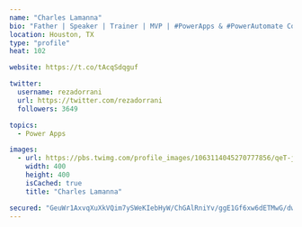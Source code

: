 ```yaml
---
name: "Charles Lamanna"
bio: "Father | Speaker | Trainer | MVP | #PowerApps & #PowerAutomate Community Super User | YouTuber Right-pointing triangle http://youtube.com/c/rezadorrani | Learn - Share - Clockwise rightwards and leftwards open circle arrows"
location: Houston, TX
type: "profile"
heat: 102

website: https://t.co/tAcqSdqguf

twitter:
  username: rezadorrani
  url: https://twitter.com/rezadorrani
  followers: 3649

topics:
  - Power Apps

images:
  - url: https://pbs.twimg.com/profile_images/1063114045270777856/qeT-jpWr_400x400.jpg
    width: 400
    height: 400
    isCached: true
    title: "Charles Lamanna"

secured: "GeuWr1AxvqXuXkVQim7ySWeKIebHyW/ChGAlRniYv/ggE1Gf6xw6dETMwG/dwVKGbf22dQNkvDcFME+5jAhRILR99U4CTSHTkAYWIKiUIoikdJFFIzLmlZAgzd9Nc2mwdiD+hascsekfmtQTxSG3CbMRp6b+YIYnNGE4C4CPiaZl5JfWop+Sc2a2MPaz5niKcvmUQ9wmpnE3Ca+W7qe2xdXZLnDiwflSLHqK6ynCZ/Dm8g7uYB7i5brDEGuZlILTsj1q4DyQ9zNaKL3Ur8C4C5SmvSHn0f+Ipggr3t9y1wpJmmQovDqTsp5coHeM1qlOL2L+DF4Cd0efGXwz0pgWNSD1eQpbA3BVFtxcxUTs+T8ilm0MdWC49c5KCnf5VgKj4Bvp11YF8SuzfEUSWBdO+DqFb0P1UFAlrCVJz6Y08Po=;t3i04xgwN5OSdMud5l3p5A=="
---
```


